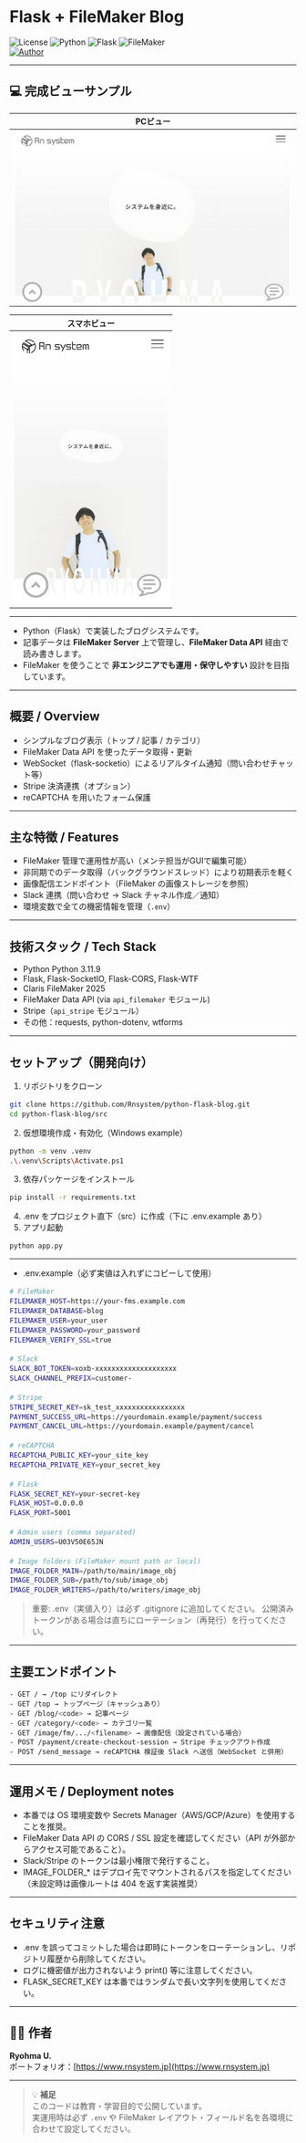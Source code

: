 # Flask + FileMaker Blog

![License](https://img.shields.io/badge/license-MIT-blue.svg) 
![Python](https://img.shields.io/badge/python-3.x-blue) 
![Flask](https://img.shields.io/badge/flask-lightgrey) 
![FileMaker](https://img.shields.io/badge/FileMaker-Data%20API-red)  
[![Author](https://img.shields.io/badge/author-RyohmaU-lightgrey)](https://rnsystem.jp)

---

## 💻 完成ビューサンプル

| PCビュー |
|-----------|
| ![PC Preview](images/sample01.jpg) |

| スマホビュー |
|-----------|
| ![スマホ Preview](images/sample02.jpg) |

---

- Python（Flask）で実装したブログシステムです。
- 記事データは **FileMaker Server** 上で管理し、**FileMaker Data API** 経由で読み書きします。  
- FileMaker を使うことで **非エンジニアでも運用・保守しやすい** 設計を目指しています。

---

## 概要 / Overview

- シンプルなブログ表示（トップ / 記事 / カテゴリ）  
- FileMaker Data API を使ったデータ取得・更新  
- WebSocket（flask-socketio）によるリアルタイム通知（問い合わせチャット等）  
- Stripe 決済連携（オプション）  
- reCAPTCHA を用いたフォーム保護

---

## 主な特徴 / Features

- FileMaker 管理で運用性が高い（メンテ担当がGUIで編集可能）  
- 非同期でのデータ取得（バックグラウンドスレッド）により初期表示を軽く  
- 画像配信エンドポイント（FileMaker の画像ストレージを参照）  
- Slack 連携（問い合わせ → Slack チャネル作成／通知）  
- 環境変数で全ての機密情報を管理（`.env`）

---

## 技術スタック / Tech Stack

- Python Python 3.11.9  
- Flask, Flask-SocketIO, Flask-CORS, Flask-WTF  
- Claris FileMaker 2025
- FileMaker Data API (via `api_filemaker` モジュール)  
- Stripe（`api_stripe` モジュール）  
- その他：requests, python-dotenv, wtforms

---

## セットアップ（開発向け）

1. リポジトリをクローン

```bash
git clone https://github.com/Rnsystem/python-flask-blog.git
cd python-flask-blog/src
```

2. 仮想環境作成・有効化（Windows example）

```bash
python -m venv .venv
.\.venv\Scripts\Activate.ps1
```

3. 依存パッケージをインストール

```bash
pip install -r requirements.txt
```

4. .env をプロジェクト直下（src）に作成（下に .env.example あり）
5. アプリ起動

```bash
python app.py
```

---

- .env.example（必ず実値は入れずにコピーして使用）
```bash
# FileMaker
FILEMAKER_HOST=https://your-fms.example.com
FILEMAKER_DATABASE=blog
FILEMAKER_USER=your_user
FILEMAKER_PASSWORD=your_password
FILEMAKER_VERIFY_SSL=true

# Slack
SLACK_BOT_TOKEN=xoxb-xxxxxxxxxxxxxxxxxxxx
SLACK_CHANNEL_PREFIX=customer-

# Stripe
STRIPE_SECRET_KEY=sk_test_xxxxxxxxxxxxxxxxx
PAYMENT_SUCCESS_URL=https://yourdomain.example/payment/success
PAYMENT_CANCEL_URL=https://yourdomain.example/payment/cancel

# reCAPTCHA
RECAPTCHA_PUBLIC_KEY=your_site_key
RECAPTCHA_PRIVATE_KEY=your_secret_key

# Flask
FLASK_SECRET_KEY=your-secret-key
FLASK_HOST=0.0.0.0
FLASK_PORT=5001

# Admin users (comma separated)
ADMIN_USERS=U03V50E65JN

# Image folders (FileMaker mount path or local)
IMAGE_FOLDER_MAIN=/path/to/main/image_obj
IMAGE_FOLDER_SUB=/path/to/sub/image_obj
IMAGE_FOLDER_WRITERS=/path/to/writers/image_obj
```

> 重要: .env（実値入り）は必ず .gitignore に追加してください。
> 公開済みトークンがある場合は直ちにローテーション（再発行）を行ってください。

---

## 主要エンドポイント
```bash
- GET / → /top にリダイレクト
- GET /top → トップページ（キャッシュあり）
- GET /blog/<code> → 記事ページ
- GET /category/<code> → カテゴリ一覧
- GET /image/fm/.../<filename> → 画像配信（設定されている場合）
- POST /payment/create-checkout-session → Stripe チェックアウト作成
- POST /send_message → reCAPTCHA 検証後 Slack へ送信（WebSocket と併用）
```

---

## 運用メモ / Deployment notes
- 本番では OS 環境変数や Secrets Manager（AWS/GCP/Azure）を使用することを推奨。
- FileMaker Data API の CORS / SSL 設定を確認してください（API が外部からアクセス可能であること）。
- Slack/Stripe のトークンは最小権限で発行すること。
- IMAGE_FOLDER_* はデプロイ先でマウントされるパスを指定してください（未設定時は画像ルートは 404 を返す実装推奨）

---

## セキュリティ注意
- .env を誤ってコミットした場合は即時にトークンをローテーションし、リポジトリ履歴から削除してください。
- ログに機密値が出力されないよう print() 等に注意してください。
- FLASK_SECRET_KEY は本番ではランダムで長い文字列を使用してください。

---

## 🧑‍💻 作者

**Ryohma U.**  
ポートフォリオ：[https://www.rnsystem.jp](https://www.rnsystem.jp)

---

> 💡 **補足**  
> このコードは教育・学習目的で公開しています。  
> 実運用時は必ず `.env` や FileMaker レイアウト・フィールド名を各環境に合わせて設定してください。
